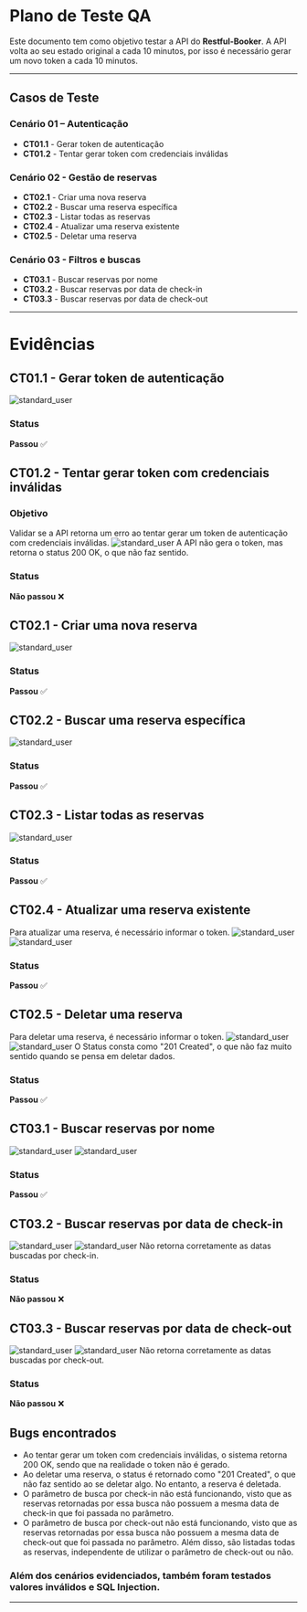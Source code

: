 # Plano de Teste QA

Este documento tem como objetivo testar a API do **Restful-Booker**.
A API volta ao seu estado original a cada 10 minutos, por isso é necessário gerar um novo token a cada 10 minutos.

---

## **Casos de Teste**

### **Cenário 01 – Autenticação**
- **CT01.1** - Gerar token de autenticação
- **CT01.2** - Tentar gerar token com credenciais inválidas

### **Cenário 02 - Gestão de reservas**
- **CT02.1** - Criar uma nova reserva 
- **CT02.2** - Buscar uma reserva específica 
- **CT02.3** - Listar todas as reservas 
- **CT02.4** - Atualizar uma reserva existente 
- **CT02.5** - Deletar uma reserva

### **Cenário 03 - Filtros e buscas**
- **CT03.1** - Buscar reservas por nome 
- **CT03.2** - Buscar reservas por data de check-in 
- **CT03.3** - Buscar reservas por data de check-out 

---
# **Evidências**

## **CT01.1 - Gerar token de autenticação**
![standard_user](https://raw.githubusercontent.com/Toledo02/Teste-Pratico-QA-Testing-BeTalent/main/Screenshot_32.png)
### **Status**
**Passou** ✅

## **CT01.2 - Tentar gerar token com credenciais inválidas**
### **Objetivo**
Validar se a API retorna um erro ao tentar gerar um token de autenticação com credenciais inválidas.
![standard_user](https://raw.githubusercontent.com/Toledo02/Teste-Pratico-QA-Testing-BeTalent/main/Screenshot_33.png)
A API não gera o token, mas retorna o status 200 OK, o que não faz sentido.
### **Status**
**Não passou** ❌

## **CT02.1** - Criar uma nova reserva 
![standard_user](https://raw.githubusercontent.com/Toledo02/Teste-Pratico-QA-Testing-BeTalent/main/Screenshot_34.png)
### **Status**
**Passou** ✅

## **CT02.2** - Buscar uma reserva específica 
![standard_user](https://raw.githubusercontent.com/Toledo02/Teste-Pratico-QA-Testing-BeTalent/main/Screenshot_35.png)
### **Status**
**Passou** ✅

## **CT02.3** - Listar todas as reservas 
![standard_user](https://raw.githubusercontent.com/Toledo02/Teste-Pratico-QA-Testing-BeTalent/main/Screenshot_36.png)
### **Status**
**Passou** ✅

## **CT02.4** - Atualizar uma reserva existente 
Para atualizar uma reserva, é necessário informar o token.
![standard_user](https://raw.githubusercontent.com/Toledo02/Teste-Pratico-QA-Testing-BeTalent/main/Screenshot_37.png)
![standard_user](https://raw.githubusercontent.com/Toledo02/Teste-Pratico-QA-Testing-BeTalent/main/Screenshot_38.png)
### **Status**
**Passou** ✅

## **CT02.5** - Deletar uma reserva
Para deletar uma reserva, é necessário informar o token.
![standard_user](https://raw.githubusercontent.com/Toledo02/Teste-Pratico-QA-Testing-BeTalent/main/Screenshot_39.png)
![standard_user](https://raw.githubusercontent.com/Toledo02/Teste-Pratico-QA-Testing-BeTalent/main/Screenshot_40.png)
O Status consta como "201 Created", o que não faz muito sentido quando se pensa em deletar dados.
### **Status**
**Passou** ✅

## **CT03.1** - Buscar reservas por nome 
![standard_user](https://raw.githubusercontent.com/Toledo02/Teste-Pratico-QA-Testing-BeTalent/main/Screenshot_41.png)
![standard_user](https://raw.githubusercontent.com/Toledo02/Teste-Pratico-QA-Testing-BeTalent/main/Screenshot_42.png)
### **Status**
**Passou** ✅

## **CT03.2** - Buscar reservas por data de check-in 
![standard_user](https://raw.githubusercontent.com/Toledo02/Teste-Pratico-QA-Testing-BeTalent/main/Screenshot_43.png)
![standard_user](https://raw.githubusercontent.com/Toledo02/Teste-Pratico-QA-Testing-BeTalent/main/Screenshot_44.png)
Não retorna corretamente as datas buscadas por check-in.
### **Status**
**Não passou** ❌

## **CT03.3** - Buscar reservas por data de check-out 
![standard_user](https://raw.githubusercontent.com/Toledo02/Teste-Pratico-QA-Testing-BeTalent/main/Screenshot_45.png)
![standard_user](https://raw.githubusercontent.com/Toledo02/Teste-Pratico-QA-Testing-BeTalent/main/Screenshot_46.png)
Não retorna corretamente as datas buscadas por check-out.
### **Status**
**Não passou** ❌

## **Bugs encontrados**
- Ao tentar gerar um token com credenciais inválidas, o sistema retorna 200 OK, sendo que na realidade o token não é gerado.
- Ao deletar uma reserva, o status é retornado como "201 Created", o que não faz sentido ao se deletar algo. No entanto, a reserva é deletada.
- O parâmetro de busca por check-in não está funcionando, visto que as reservas retornadas por essa busca não possuem a mesma data de check-in que foi passada no parâmetro.
- O parâmetro de busca por check-out não está funcionando, visto que as reservas retornadas por essa busca não possuem a mesma data de check-out que foi passada no parâmetro. Além disso, são listadas todas as reservas, independente de utilizar o parâmetro de check-out ou não.

### **Além dos cenários evidenciados, também foram testados valores inválidos e SQL Injection.**
---
